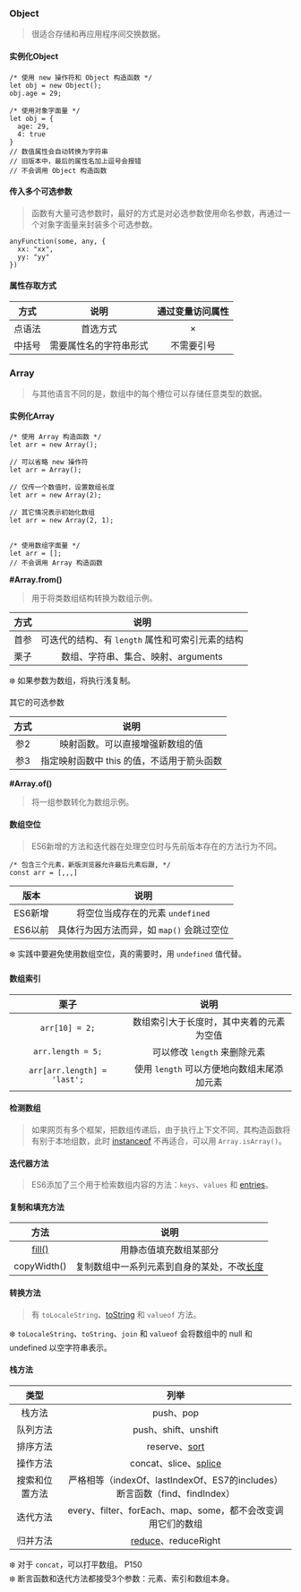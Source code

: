 ### Object  
> 很适合存储和再应用程序间交换数据。  

#### 实例化Object

```
/* 使用 new 操作符和 Object 构造函数 */
let obj = new Object();
obj.age = 29;

/* 使用对象字面量 */
let obj = {
  age: 29,
  4: true
}
// 数值属性会自动转换为字符串
// 旧版本中，最后的属性名加上逗号会报错
// 不会调用 Object 构造函数
```

#### 传入多个可选参数  
> 函数有大量可选参数时，最好的方式是对必选参数使用命名参数，再通过一个对象字面量来封装多个可选参数。  

```
anyFunction(some, any, {
  xx: "xx",
  yy: "yy"
})
```

#### 属性存取方式  

方式 | 说明 | 通过变量访问属性
:-: | :-: | :-:
点语法 | 首选方式 | × 
中括号 | 需要属性名的字符串形式 |  不需要引号

### Array  
> 与其他语言不同的是，数组中的每个槽位可以存储任意类型的数据。  

#### 实例化Array

```
/* 使用 Array 构造函数 */
let arr = new Array();

// 可以省略 new 操作符 
let arr = Array();

// 仅传一个数值时，设置数组长度 
let arr = new Array(2);

// 其它情况表示初始化数组 
let arr = new Array(2, 1);


/* 使用数组字面量 */
let arr = [];
// 不会调用 Array 构造函数
```

**#Array.from()**    
> 用于将类数组结构转换为数组示例。  

方式 | 说明 
:-: | :-: 
首参 | 可迭代的结构、有 `length` 属性和可索引元素的结构 
栗子 | 数组、字符串、集合、映射、arguments  

:snowflake: 如果参数为数组，将执行浅复制。  

其它的可选参数

方式 | 说明 
:-: | :-: 
参2 | 映射函数。可以直接增强新数组的值 
参3 | 指定映射函数中 this 的值，不适用于箭头函数  

**#Array.of()**    
> 将一组参数转化为数组示例。  

#### 数组空位  
> ES6新增的方法和迭代器在处理空位时与先前版本存在的方法行为不同。  

```
/* 包含三个元素，新版浏览器允许最后元素后跟, */
const arr = [,,,]
```

版本 | 说明 
:-: | :-: 
ES6新增 | 将空位当成存在的元素 `undefined` 
ES6以前 | 具体行为因方法而异，如 `map()` 会跳过空位  

:snowflake: 实践中要避免使用数组空位，真的需要时，用 `undefined` 值代替。  

#### 数组索引  

栗子 | 说明 
:-: | :-:
`arr[10] = 2;` | 数组索引大于长度时，其中夹着的元素为空值  
`arr.length = 5;` | 可以修改 `length` 来删除元素
`arr[arr.length] = 'last';` | 使用 `length` 可以方便地向数组末尾添加元素

#### 检测数组  
> 如果网页有多个框架，把数组传递后，由于执行上下文不同，其构造函数将有别于本地组数，此时 [instanceof](https://github.com/SpringLoach/origin-2021/blob/happy-day/JavaScript/常用方法速查.md#类型判断) 不再适合，可以用 `Array.isArray()`。  

#### 迭代器方法  
> ES6添加了三个用于检索数组内容的方法：`keys`、`values` 和 [entries](https://github.com/SpringLoach/origin-2021/blob/happy-day/数据结构与算法/section1.md#数组的entries-方法)。  

#### 复制和填充方法  

方法 | 说明 
:-: | :-:
[fill()](https://github.com/SpringLoach/origin-2021/blob/happy-day/数据结构与算法/section1.md#使用fill方法) | 用静态值填充数组某部分
copyWidth() | 复制数组中一系列元素到自身的某处，不改[长度](https://github.com/SpringLoach/origin-2021/blob/happy-day/JavaScript/常用方法速查.md#es6数组方法)

#### 转换方法  
> 有 `toLocaleString`、[toString](https://github.com/SpringLoach/origin-2021/blob/happy-day/JavaScript/常用方法速查.md#valueof和tostring) 和 `valueof` 方法。  

:snowflake: `toLocaleString`、`toString`、`join` 和 `valueof` 会将数组中的 null 和 undefined 以空字符串表示。  

#### 栈方法  

类型 | 列举 
:-: | :-:
栈方法 | push、pop
队列方法 | push、shift、unshift
排序方法 | reserve、[sort](https://github.com/SpringLoach/origin-2021/blob/happy-day/数据结构与算法/section1.md#排序元素)
操作方法 | concat、slice、[splice](https://github.com/SpringLoach/origin-2021/blob/happy-day/数据结构与算法/section1.md#在任意位置添加或删除元素)
搜索和位置方法 | 严格相等（indexOf、lastIndexOf、ES7的includes）断言函数（find、findIndex）  
迭代方法 | every、filter、forEach、map、some，都不会改变调用它们的数组  
归并方法 | [reduce](https://github.com/SpringLoach/origin-2021/blob/happy-day/数据结构与算法/section1.md#解析reduce的用法)、reduceRight

:snowflake: 对于 `concat`，可以打平数组。 P150  
:snowflake: 断言函数和迭代方法都接受3个参数：元素、索引和数组本身。  











